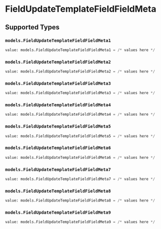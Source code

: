 # FieldUpdateTemplateFieldFieldMeta


## Supported Types

### `models.FieldUpdateTemplateFieldFieldMeta1`

```python
value: models.FieldUpdateTemplateFieldFieldMeta1 = /* values here */
```

### `models.FieldUpdateTemplateFieldFieldMeta2`

```python
value: models.FieldUpdateTemplateFieldFieldMeta2 = /* values here */
```

### `models.FieldUpdateTemplateFieldFieldMeta3`

```python
value: models.FieldUpdateTemplateFieldFieldMeta3 = /* values here */
```

### `models.FieldUpdateTemplateFieldFieldMeta4`

```python
value: models.FieldUpdateTemplateFieldFieldMeta4 = /* values here */
```

### `models.FieldUpdateTemplateFieldFieldMeta5`

```python
value: models.FieldUpdateTemplateFieldFieldMeta5 = /* values here */
```

### `models.FieldUpdateTemplateFieldFieldMeta6`

```python
value: models.FieldUpdateTemplateFieldFieldMeta6 = /* values here */
```

### `models.FieldUpdateTemplateFieldFieldMeta7`

```python
value: models.FieldUpdateTemplateFieldFieldMeta7 = /* values here */
```

### `models.FieldUpdateTemplateFieldFieldMeta8`

```python
value: models.FieldUpdateTemplateFieldFieldMeta8 = /* values here */
```

### `models.FieldUpdateTemplateFieldFieldMeta9`

```python
value: models.FieldUpdateTemplateFieldFieldMeta9 = /* values here */
```

